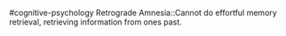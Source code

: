 #cognitive-psychology 
Retrograde Amnesia::Cannot do effortful memory retrieval, retrieving information from ones past.
<!--SR:!2024-04-19,10,250-->
